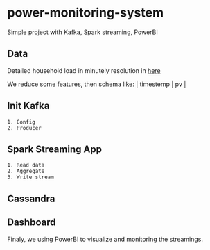 # power-monitoring-system
Simple project with Kafka, Spark streaming, PowerBI

## Data
Detailed household load in minutely resolution in [here](https://data.open-power-system-data.org/household_data/)

We reduce some features, then schema like: 
| timestemp | pv |

## Init Kafka

	1. Config
	2. Producer

## Spark Streaming App
	1. Read data
	2. Aggregate
	3. Write stream

## Cassandra

## Dashboard
Finaly, we using PowerBI to visualize and monitoring the streamings.
